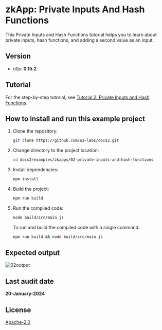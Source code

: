 # zkApp: Private Inputs And Hash Functions

This Private Inputs and Hash Functions tutorial helps you to learn about private inputs, hash functions, and adding a second value as an input.

## Version
- o1js: **0.15.2**

## Tutorial

For the step-by-step tutorial, see [Tutorial 2: Private Inputs and Hash Functions](https://docs.minaprotocol.com/zkapps/tutorials/private-inputs-hash-functions).

## How to install and run this example project

1. Clone the repository:
    ```sh
    git clone https://github.com/o1-labs/docs2.git
    ```
2. Change directory to the project location:
    ```sh
    cd docs2/examples/zkapps/02-private-inputs-and-hash-functions
    ```
3. Install dependencies:
    ```sh
    npm install
    ```

4. Build the project:
    ```sh
    npm run build
    ```

5. Run the compiled code:
    ```sh
    node build/src/main.js
    ```
    To run and build the compiled code with a single command:
    ```sh
    npm run build && node build/src/main.js
    ```

## Expected output
![02output](02output.png)

## Last audit date
 
**20-January-2024**

## License

[Apache-2.0](LICENSE)
